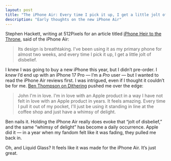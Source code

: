 ```yaml
---
layout: post
title: "The iPhone Air: Every time I pick it up, I get a little jolt of disbelief"
description: "Early thoughts on the new iPhone Air"
---
```


Stephen Hackett, writing at 512Pixels for an article titled [iPhone Heir to the Throne](https://512pixels.net/2025/10/iphone-air-review/), said of the iPhone Air:

> Its design is breathtaking. I’ve been using it as my primary phone for almost two weeks, and every time I pick it up, I get a little jolt of disbelief.

I knew I was going to buy a new iPhone this year, but I didn’t pre-order. I *knew* I’d end up with an iPhone 17 Pro — I’m a *Pro* user — but I wanted to read the iPhone Air reviews first. I was intrigued, even if I thought it couldn’t be for me. [Ben Thompson on Dithering](https://dithering.passport.online/member/episode/ben-buys-an-i-phone) pushed me over the edge:

> John I'm in love. I'm in love with an Apple product in a way I have not felt in love with an Apple product in years. It feels amazing. Every time I pull it out of my pocket, I'll just be using it standing in line at the coffee shop and just have a whimsy of delight.

Ben nails it. Holding the iPhone Air really does evoke that “jolt of disbelief,” and the same “whimsy of delight” has become a daily occurrence. Apple did it — in a year when my fandom felt like it was fading, they pulled me back in.

Oh, and Liquid Glass? It feels like it was made for the iPhone Air. It’s just great.